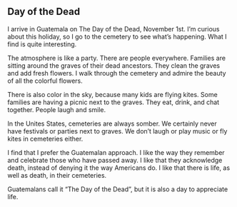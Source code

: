 ## Day of the Dead

I arrive in Guatemala on The Day of the Dead, November 1st. I’m curious about this holiday, so I go
to the cemetery to see what’s happening. What I find is quite interesting. 

The atmosphere is like a party. There are people everywhere. Families are sitting around the
graves of their dead ancestors. They clean the graves and add fresh flowers. I walk through the
cemetery and admire the beauty of all the colorful flowers. 

There is also color in the sky, because many kids are flying kites. Some families are having a picnic
next to the graves. They eat, drink, and chat together. People laugh and smile. 

In the Unites States, cemeteries are always somber. We certainly never have festivals or parties
next to graves. We don’t laugh or play music or fly kites in cemeteries either. 

I find that I prefer the Guatemalan approach. I like the way they remember and celebrate those
who have passed away. I like that they acknowledge death, instead of denying it the way
Americans do. I like that there is life, as well as death, in their cemeteries. 

Guatemalans call it “The Day of the Dead”, but it is also a day to appreciate life.




